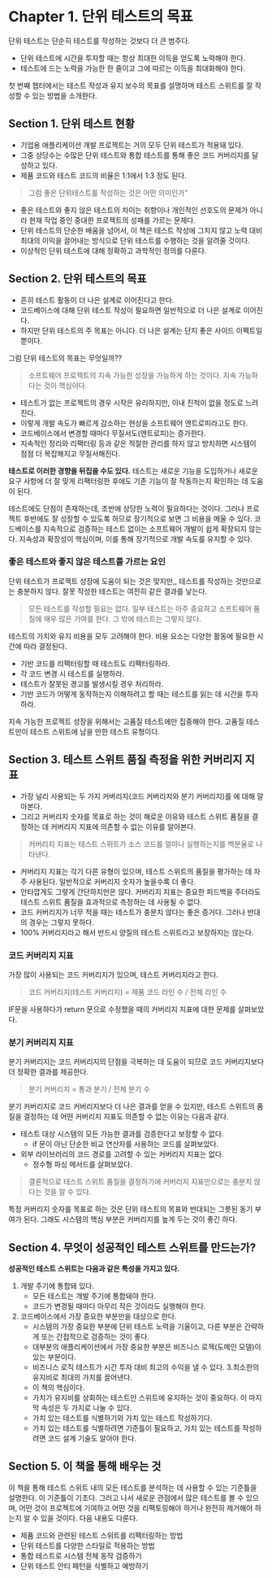 # Chapter 1. 단위 테스트의 목표

단위 테스트는 단순히 테스트를 작성하는 것보다 더 큰 범주다.

* 단위 테스트에 시간을 투자할 때는 항상 최대한 이득을 얻도록 노력해야 한다.
* 테스트에 드는 노력을 가능한 한 줄이고 그에 따르는 이득을 최대화해야 한다. 

첫 번째 챕터에서는 테스트 작성과 유지 보수의 목표를 설명하며 테스트 스위트를 잘 작성할 수 있는 방법을 소개한다.

## Section 1. 단위 테스트 현황

* 기업용 애플리케이션 개발 프로젝트는 거의 모두 단위 테스트가 적용돼 있다.
* 그중 상당수는 수많은 단위 테스트와 통합 테스트를 통해 좋은 코드 커버리지를 달성하고 있다.
* 제품 코드와 테스트 코드의 비율은 1:1에서 1:3 정도 된다.

> 그럼 좋은 단위테스트를 작성하는 것은 어떤 의미인가"

* 좋은 테스트와 좋지 않은 테스트의 차이는 취향이나 개인적인 선호도의 문제가 아니라 현재 작업 중인 중대한 프로젝트의 성패를 가르는 문제다.
* 단위 테스트의 단순한 배움을 넘어서, 이 책은 테스트 작성에 그치지 않고 노력 대비 최대의 이익을 끌어내는 방식으로 단위 테스트를 수행하는 것을 알려줄 것이다.
* 이상적인 단위 테스트에 대해 정확하고 과학적인 정의를 다룬다.

## Section 2. 단위 테스트의 목표

* 흔히 테스트 활동이 더 나은 설계로 이어진다고 한다.
* 코드베이스에 대해 단위 테스트 작성이 필요하면 일반적으로 더 나은 설계로 이어진다.
* 하지만 단위 테스트의 주 목표는 아니다. 더 나은 설계는 단지 좋은 사이드 이펙트일 뿐이다.

그럼 단위 테스트의 목표는 무엇일까??

> 소프트웨어 프로젝트의 지속 가능한 성장을 가능하게 하는 것이다. 지속 가능하다는 것이 핵심이다.

* 테스트가 없는 프로젝트의 경우 시작은 유리하지만, 이내 진척이 없을 정도로 느려진다.
* 이렇게 개발 속도가 빠르게 감소하는 현상을 소프트웨어 엔트로피라고도 한다. 
* 코드베이스에서 변경할 때마다 무질서도(엔트로피)는 증가한다.
* 지속적인 정리와 리팩터링 등과 같은 적절한 관리를 하지 않고 방치하면 시스템이 점점 더 복잡해지고 무질서해진다.

__테스트로 이러한 경향을 뒤집을 수도 있다.__
테스트는 새로운 기능을 도입하거나 새로운 요구 사항에 더 잘 맞게 리팩터링한 후에도 기존 기능이 잘 작동하는지 확인하는 데 도움이 된다.
 
테스트에도 단점이 존재하는데, 초반에 상당한 노력이 필요하다는 것이다.
그러나 프로젝트 후반에도 잘 성장할 수 있도록 하므로 장기적으로 보면 그 비용을 메울 수 있다.
코드베이스를 지속적으로 검증하는 테스트 없이는 소프트웨어 개발이 쉽게 확장되지 않는다.
지속성과 확장성이 핵심이며, 이를 통해 장기적으로 개발 속도를 유지할 수 있다.

### 좋은 테스트와 좋지 않은 테스트를 가르는 요인

단위 테스트가 프로젝트 성장에 도움이 되는 것은 맞지만,, 테스트를 작성하는 것만으로는 충분하지 않다. 잘못 작성한 테스트는 여전히 같은 결과를 낳는다. 
 
> 모든 테스트를 작성할 필요는 없다. 일부 테스트는 아주 중요하고 소프트웨어 품질에 매우 많은 기여를 한다. 그 밖에 테스트는 그렇지 않다.

테스트의 가치와 유지 비용을 모두 고려해야 한다. 비용 요소는 다양한 활동에 필요한 시간에 따라 결정된다.

* 기반 코드를 리팩터링할 때 테스트도 리팩터링하라.
* 각 코드 변경 시 테스트를 실행하라.
* 테스트가 잘못된 경고를 발생시킬 경우 처리하라.
* 기반 코드가 어떻게 동작하는지 이해하려고 할 때는 테스트를 읽는 데 시간을 투자하라.

지속 가능한 프로젝트 성장을 위해서는 고품질 테스트에만 집중해야 한다. 고품질 테스트만이 테스트 스위트에 남을 만한 테스트 유형이다.

## Section 3. 테스트 스위트 품질 측정을 위한 커버리지 지표

* 가장 널리 사용되는 두 가지 커버리지(코드 커버리지와 분기 커버리지)를 에 대해 알아본다.
* 그리고 커버리지 숫자를 목표로 하는 것이 해로운 이유와 테스트 스위트 품질을 결정하는 데 커버리지 지표에 의존할 수 없는 이유를 알아본다.

> 커버리지 지표는 테스트 스위트가 소스 코드를 얼마나 실행하는지를 백분율로 나타낸다.

* 커버리지 지표는 각기 다른 유형이 있으며, 테스트 스위트의 품질을 평가하는 데 자주 사용된다. 일반적으로 커버리지 숫자가 높을수록 더 좋다.
* 안타깝게도 그렇게 간단하지만은 않다. 커버리지 지표는 중요한 피드백을 주더라도 테스트 스위트 품질을 효과적으로 측정하는 데 사용될 수 없다.
* 코드 커버리지가 너무 적을 때는 테스트가 충분치 않다는 좋은 증거다. 그러나 반대의 경우는 그렇지 못하다.
* 100% 커버리지라고 해서 반드시 양질의 테스트 스위트라고 보장하지는 않는다.

### 코드 커버리지 지표

가장 많이 사용되는 코드 커버리지가 있으며, 테스트 커버리지라고 한다.

> 코드 커버리지(테스트 커버리지) = 제품 코드 라인 수 / 전체 라인 수

IF문을 사용하다가 return 문으로 수정했을 때의 커버리지 지표에 대한 문제를 살펴보았다.

### 분기 커버리지 지표

분기 커버리지는 코드 커버리지의 단점을 극복하는 데 도움이 되므로 코드 커버리지보다 더 정확한 결과를 제공한다.

> 분기 커버리지 = 통과 분기 / 전체 분기 수

분기 커버리지로 코드 커버리지보다 더 나은 결과를 얻을 수 있지만, 테스트 스위트의 품질을 결정하는 데 어떤 커버리지 지표도 의존할 수 없는 이유는 다음과 같다.

* 테스트 대상 시스템의 모든 가능한 결과를 검증한다고 보장할 수 없다.
  * if 문이 아닌 단순한 비교 연산자를 사용하는 코드를 살펴보았다.
* 외부 라이브러리의 코드 경로를 고려할 수 있는 커버리지 지표는 없다. 
  * 정수형 파싱 메서드를 살펴보았다.

> 결론적으로 테스트 스위트 품질을 결정하기에 커버리지 지표만으로는 충분치 않다는 것을 알 수 있다.

특정 커버리지 숫자를 목표로 하는 것은 단위 테스트의 목표와 반대되는 그릇된 동기 부여가 된다. 그래도 시스템의 핵심 부분은 커버리지를 높게 두는 것이 좋긴 하다.

## Section 4. 무엇이 성공적인 테스트 스위트를 만드는가?

__성공적인 테스트 스위트는 다음과 같은 특성을 가지고 있다.__

1. 개발 주기에 통합돼 있다. 
   * 모든 테스트는 개발 주기에 통합돼야 한다.
   * 코드가 변경될 때마다 아무리 작은 것이라도 실행해야 한다.
2. 코드베이스에서 가장 중요한 부분만을 대상으로 한다.
   * 시스템의 가장 중요한 부분에 단위 테스트 노력을 기울이고, 다른 부분은 간략하게 또는 간접적으로 검증하는 것이 좋다.
   * 대부분의 애플리케이션에서 가장 중요한 부분은 비즈니스 로젝(도메인 모델)이 있는 부분이다.
   * 비즈니스 로직 테스트가 시간 투자 대비 최고의 수익을 낼 수 있다.
3.최소한의 유지비로 최대의 가치를 끌어낸다.
   * 이 책의 핵심이다.
   * 가치가 유지비를 상회하는 테스트만 스위트에 유지하는 것이 중요하다. 이 마지막 속성은 두 가지로 나눌 수 있다.
   * 가치 있는 테스트를 식별하기와 가치 있는 테스트 작성하기다.
   * 가치 있는 테스트를 식별하려면 기준틀이 필요하고, 가치 있는 테스트를 작성하려면 코드 설계 기술도 알아야 한다.

## Section 5. 이 책을 통해 배우는 것

이 책을 통해 테스트 스위트 내의 모든 테스트를 분석하는 데 사용할 수 있는 기준틀을 설명한다. 이 기준틀이 기초다.
그러고 나서 새로운 관점에서 많은 테스트를 볼 수 있으며, 어떤 것이 프로젝트에 기여하고 어떤 것을 리팩토링해야 하거나 완전히 제거해야 하는지 알 수 있을 것이다.
다음 내용도 다룬다.

* 제품 코드와 관련된 테스트 스위트를 리팩터링하는 방법
* 단위 테스트를 다양한 스타일로 적용하는 방법
* 통합 테스트로 시스템 전체 동작 검증하기
* 단위 테스트 안티 패턴을 식별하고 예방하기

